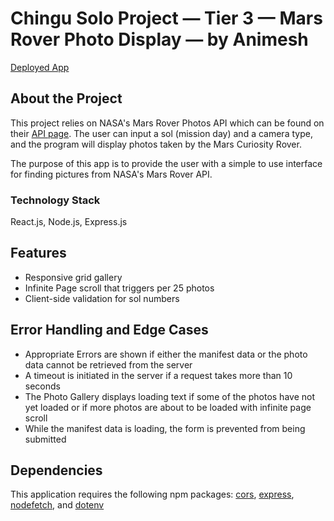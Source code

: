 # Chingu Solo Project — Tier 3 — Mars Rover Photo Display — by Animesh

[Deployed App][deployedApp]

## About the Project
This project relies on NASA's Mars Rover Photos API which can be found on their [API page][nasaAPIS]. The user can input a sol (mission day) and a camera type, and the program will display photos taken by the Mars Curiosity Rover.

The purpose of this app is to provide the user with a simple to use interface for finding pictures from NASA's Mars Rover API. 

### Technology Stack
React.js, Node.js, Express.js


## Features
* Responsive grid gallery
* Infinite Page scroll that triggers per 25 photos
* Client-side validation for sol numbers

## Error Handling and Edge Cases
* Appropriate Errors are shown if either the manifest data or the photo data cannot be retrieved from the server
* A timeout is initiated in the server if a request takes more than 10 seconds
* The Photo Gallery displays loading text if some of the photos have not yet loaded or if more photos are about to be loaded with infinite page scroll
* While the manifest data is loading, the form is prevented from being submitted

## Dependencies
This application requires the following npm packages: [cors][cors], [express][express], [nodefetch][nodefetch], and [dotenv][dotenv]


[deployedApp]: https://mars-photo-animesh.herokuapp.com/
[nasaAPIs]: https://api.nasa.gov/
[cors]: https://www.npmjs.com/package/cors
[express]: https://www.npmjs.com/package/express
[nodefetch]: https://www.npmjs.com/package/node-fetch
[dotenv]: https://www.npmjs.com/package/dotenv